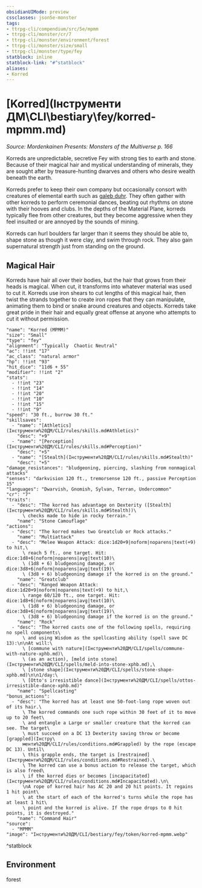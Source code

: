 ```yaml
---
obsidianUIMode: preview
cssclasses: json5e-monster
tags:
- ttrpg-cli/compendium/src/5e/mpmm
- ttrpg-cli/monster/cr/7
- ttrpg-cli/monster/environment/forest
- ttrpg-cli/monster/size/small
- ttrpg-cli/monster/type/fey
statblock: inline
statblock-link: "#^statblock"
aliases:
- Korred
---
```

# [Korred](Інструменти ДМ\CLI\bestiary\fey/korred-mpmm.md)
*Source: Mordenkainen Presents: Monsters of the Multiverse p. 166*  

Korreds are unpredictable, secretive Fey with strong ties to earth and stone. Because of their magical hair and mystical understanding of minerals, they are sought after by treasure-hunting dwarves and others who desire wealth beneath the earth.

Korreds prefer to keep their own company but occasionally consort with creatures of elemental earth such as [galeb duhr](Інструменти%20ДМ/CLI/bestiary/elemental/galeb-duhr-xmm.md). They often gather with other korreds to perform ceremonial dances, beating out rhythms on stone with their hooves and clubs. In the depths of the Material Plane, korreds typically flee from other creatures, but they become aggressive when they feel insulted or are annoyed by the sounds of mining.

Korreds can hurl boulders far larger than it seems they should be able to, shape stone as though it were clay, and swim through rock. They also gain supernatural strength just from standing on the ground.

## Magical Hair

Korreds have hair all over their bodies, but the hair that grows from their heads is magical. When cut, it transforms into whatever material was used to cut it. Korreds use iron shears to cut lengths of this magical hair, then twist the strands together to create iron ropes that they can manipulate, animating them to bind or snake around creatures and objects. Korreds take great pride in their hair and equally great offense at anyone who attempts to cut it without permission.

```statblock
"name": "Korred (MPMM)"
"size": "Small"
"type": "fey"
"alignment": "Typically  Chaotic Neutral"
"ac": !!int "17"
"ac_class": "natural armor"
"hp": !!int "93"
"hit_dice": "11d6 + 55"
"modifier": !!int "2"
"stats":
  - !!int "23"
  - !!int "14"
  - !!int "20"
  - !!int "10"
  - !!int "15"
  - !!int "9"
"speed": "30 ft., burrow 30 ft."
"skillsaves":
  - "name": "[Athletics](Інструменти%20ДМ/CLI/rules/skills.md#Athletics)"
    "desc": "+9"
  - "name": "[Perception](Інструменти%20ДМ/CLI/rules/skills.md#Perception)"
    "desc": "+5"
  - "name": "[Stealth](Інструменти%20ДМ/CLI/rules/skills.md#Stealth)"
    "desc": "+5"
"damage_resistances": "bludgeoning, piercing, slashing from nonmagical attacks"
"senses": "darkvision 120 ft., tremorsense 120 ft., passive Perception 15"
"languages": "Dwarvish, Gnomish, Sylvan, Terran, Undercommon"
"cr": "7"
"traits":
  - "desc": "The korred has advantage on Dexterity ([Stealth](Інструменти%20ДМ/CLI/rules/skills.md#Stealth))\
      \ checks made to hide in rocky terrain."
    "name": "Stone Camouflage"
"actions":
  - "desc": "The korred makes two Greatclub or Rock attacks."
    "name": "Multiattack"
  - "desc": "Melee Weapon Attack: dice:1d20+9|noform|noparens|text(+9) to hit,\
      \ reach 5 ft., one target. Hit: dice:1d8+6|noform|noparens|avg|text(10)\
      \ (1d8 + 6) bludgeoning damage, or dice:3d8+6|noform|noparens|avg|text(19)\
      \ (3d8 + 6) bludgeoning damage if the korred is on the ground."
    "name": "Greatclub"
  - "desc": "Ranged Weapon Attack: dice:1d20+9|noform|noparens|text(+9) to hit,\
      \ range 60/120 ft., one target. Hit: dice:1d8+6|noform|noparens|avg|text(10)\
      \ (1d8 + 6) bludgeoning damage, or dice:3d8+6|noform|noparens|avg|text(19)\
      \ (3d8 + 6) bludgeoning damage if the korred is on the ground."
    "name": "Rock"
  - "desc": "The korred casts one of the following spells, requiring no spell components\
      \ and using Wisdom as the spellcasting ability (spell save DC 13):\n\nAt will:\
      \ [commune with nature](Інструменти%20ДМ/CLI/spells/commune-with-nature-xphb.md)\
      \ (as an action), [meld into stone](Інструменти%20ДМ/CLI/spells/meld-into-stone-xphb.md),\
      \ [stone shape](Інструменти%20ДМ/CLI/spells/stone-shape-xphb.md)\n\n1/day:\
      \ [Otto's irresistible dance](Інструменти%20ДМ/CLI/spells/ottos-irresistible-dance-xphb.md)"
    "name": "Spellcasting"
"bonus_actions":
  - "desc": "The korred has at least one 50-foot-long rope woven out of its hair.\
      \ The korred commands one such rope within 30 feet of it to move up to 20 feet\
      \ and entangle a Large or smaller creature that the korred can see. The target\
      \ must succeed on a DC 13 Dexterity saving throw or become [grappled](Інстру\
      менти%20ДМ/CLI/rules/conditions.md#Grappled) by the rope (escape DC 13). Until\
      \ this grapple ends, the target is [restrained](Інструменти%20ДМ/CLI/rules/conditions.md#Restrained).\
      \ The korred can use a bonus action to release the target, which is also freed\
      \ if the korred dies or becomes [incapacitated](Інструменти%20ДМ/CLI/rules/conditions.md#Incapacitated).\n\
      \nA rope of korred hair has AC 20 and 20 hit points. It regains 1 hit point\
      \ at the start of each of the korred's turns while the rope has at least 1 hit\
      \ point and the korred is alive. If the rope drops to 0 hit points, it is destroyed."
    "name": "Command Hair"
"source":
  - "MPMM"
"image": "Інструменти%20ДМ/CLI/bestiary/fey/token/korred-mpmm.webp"
```
^statblock

## Environment

forest
